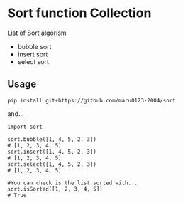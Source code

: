 # Sort function Collection
List of Sort algorism
- bubble sort
- insert sort
- select sort

## Usage
```shell
pip install git+https://github.com/maru0123-2004/sort
```
and...
```python3
import sort

sort.bubble([1, 4, 5, 2, 3])
# [1, 2, 3, 4, 5]
sort.insert([1, 4, 5, 2, 3])
# [1, 2, 3, 4, 5]
sort.select([1, 4, 5, 2, 3])
# [1, 2, 3, 4, 5]

#You can check is the list sorted with...
sort.isSorted([1, 2, 3, 4, 5])
# True
```